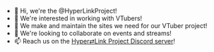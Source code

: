 - 👋 Hi, we're the @HyperLinkProject!
- 👀 We're interested in working with VTubers!
- 🌱 We make and maintain the sites we need for our VTuber project!
- 💞️ We're looking to collaborate on events and streams!
- 📫 Reach us on the [Hyper⇄Link Project Discord server](https://hyperlink.pages.dev/invite)! 

<!---
HyperLink-Staff/HyperLink-Staff is a ✨ special ✨ repository because its `README.md` (this file) appears on your GitHub profile.
You can click the Preview link to take a look at your changes.
--->
